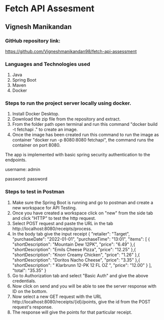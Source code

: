 # Fetch API Assesment

## Vignesh Manikandan

### GitHub repository link:

https://github.com/Vigneshmanikandan98/fetch-api-assessment

### Languages and Technologies used

1. Java
2. Spring Boot
3. Maven
4. Docker

### Steps to run the project server locally using docker.

1. Install Docker Desktop.
2. Download the zip file from the repository and extract.
3. From the folder path open terminal and run this command "docker build -t fetchapi ." to create an image.
4. Once the image has been created run this command to run the image as container "docker run -p 8080:8080 fetchapi", the command runs the container on port 8080.

The app is implemented with basic spring security authentication to the endpoints.

username: admin

password: password

### Steps to test in Postman

1. Make sure the Spring Boot is running and go to postman and create a new workspace for API Testing.
2. Once you have created a workspace click on "new" from the side tab and click "HTTP" to test the http request.
3. Select POST request and paste the URL in the tab http://localhost:8080/receipts/process.
4. In the body tab give the input receipt
   {
   "retailer": "Target",
   "purchaseDate": "2022-01-01",
   "purchaseTime": "13:01",
   "items": [
   {
   "shortDescription": "Mountain Dew 12PK",
   "price": "6.49"
   },{
   "shortDescription": "Emils Cheese Pizza",
   "price": "12.25"
   },{
   "shortDescription": "Knorr Creamy Chicken",
   "price": "1.26"
   },{
   "shortDescription": "Doritos Nacho Cheese",
   "price": "3.35"
   },{
   "shortDescription": " Klarbrunn 12-PK 12 FL OZ ",
   "price": "12.00"
   }
   ],
   "total": "35.35"
   }
5. Go to Authorization tab and select "Basic Auth" and give the above credentials.
6. Now click on send and you will be able to see the server response with ID on the bottom.
7. Now select a new GET request with the URL http://localhost:8080/receipts/{id}/points, give the id from the POST request's response.
8. The response will give the points for that particular receipt.
